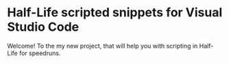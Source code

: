 # Half-Life scripted snippets for Visual Studio Code
Welcome! To the my new project, that will help you with scripting in Half-Life for speedruns.

